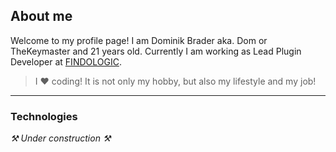## About me

Welcome to my profile page! I am Dominik Brader aka. Dom or TheKeymaster and 21 years old. Currently I am working as Lead Plugin Developer at [FINDOLOGIC](https://github.com/findologic).

> I :heart: coding! It is not only my hobby, but also my lifestyle and my job!

---

### Technologies

*:hammer_and_pick: Under construction :hammer_and_pick:*
